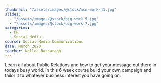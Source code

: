```yaml
---
thumbnail: "/assets/images/@stock/msn-work-41.jpg"
slides:
  - "/assets/images/@stock/big-work-5.jpg"
  - "/assets/images/@stock/big-work-7.jpg"
categories:
  - PR
  - Social Media
course: Social Media Communications
date: March 2020
teacher: Kellee Bassaragh
---
```


Learn all about Public Relations and how to get your message out there in todays busy world.
 In this 6 week course build your own campaign and tailor it to whatever business interest you have going on. 
